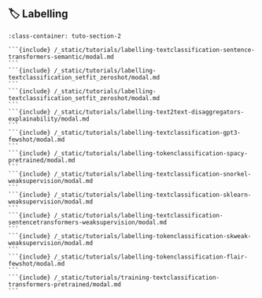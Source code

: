 ## 🏷 Labelling

````{grid} 1 1 2 2
:class-container: tuto-section-2

```{include} /_static/tutorials/labelling-textclassification-sentence-transformers-semantic/modal.md
```
```{include} /_static/tutorials/labelling-textclassification_setfit_zeroshot/modal.md
```
```{include} /_static/tutorials/labelling-textclassification_setfit_zeroshot/modal.md
```
```{include} /_static/tutorials/labelling-text2text-disaggregators-explainability/modal.md
```
```{include} /_static/tutorials/labelling-textclassification-gpt3-fewshot/modal.md
```
```{include} /_static/tutorials/labelling-tokenclassification-spacy-pretrained/modal.md
```
```{include} /_static/tutorials/labelling-textclassification-snorkel-weaksupervision/modal.md
```
```{include} /_static/tutorials/labelling-textclassification-sklearn-weaksupervision/modal.md
```
```{include} /_static/tutorials/labelling-textclassification-sentencetransformers-weaksupervision/modal.md
```
```{include} /_static/tutorials/labelling-tokenclassification-skweak-weaksupervision/modal.md
```
```{include} /_static/tutorials/labelling-tokenclassification-flair-fewshot/modal.md
```
```{include} /_static/tutorials/training-textclassification-transformers-pretrained/modal.md
```
````